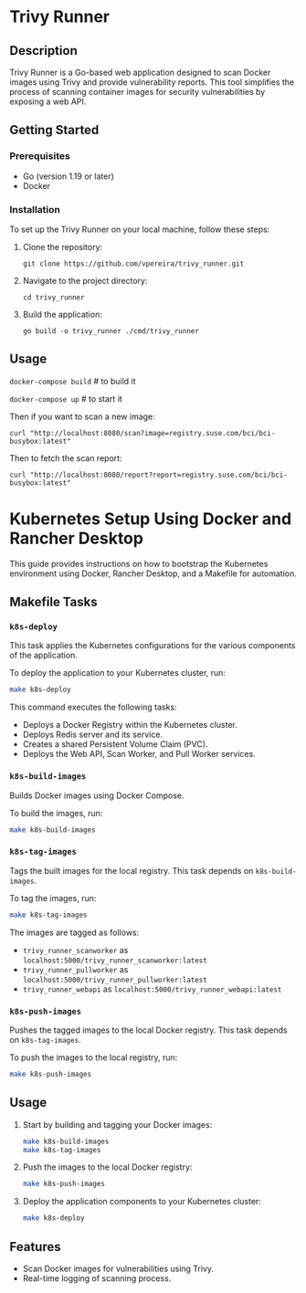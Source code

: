 # Trivy Runner

## Description
Trivy Runner is a Go-based web application designed to scan Docker images using Trivy and provide vulnerability reports. This tool simplifies the process of scanning container images for security vulnerabilities by exposing a web API.

## Getting Started

### Prerequisites
- Go (version 1.19 or later)
- Docker

### Installation

To set up the Trivy Runner on your local machine, follow these steps:

1. Clone the repository:
   ```
   git clone https://github.com/vpereira/trivy_runner.git
   ```
2. Navigate to the project directory:
   ```
   cd trivy_runner
   ```
3. Build the application:
   ```
   go build -o trivy_runner ./cmd/trivy_runner
   ```

## Usage

`docker-compose build` # to build it

`docker-compose up` # to start it

Then if you want to scan a new image:

```
curl "http://localhost:8080/scan?image=registry.suse.com/bci/bci-busybox:latest"
```

Then to fetch the scan report:

```
curl "http://localhost:8080/report?report=registry.suse.com/bci/bci-busybox:latest"

```

# Kubernetes Setup Using Docker and Rancher Desktop

This guide provides instructions on how to bootstrap the Kubernetes environment using Docker, Rancher Desktop, and a Makefile for automation.

## Makefile Tasks

### `k8s-deploy`

This task applies the Kubernetes configurations for the various components of the application.

To deploy the application to your Kubernetes cluster, run:

```bash
make k8s-deploy
```

This command executes the following tasks:
- Deploys a Docker Registry within the Kubernetes cluster.
- Deploys Redis server and its service.
- Creates a shared Persistent Volume Claim (PVC).
- Deploys the Web API, Scan Worker, and Pull Worker services.

### `k8s-build-images`

Builds Docker images using Docker Compose.

To build the images, run:

```bash
make k8s-build-images
```

### `k8s-tag-images`

Tags the built images for the local registry. This task depends on `k8s-build-images`.

To tag the images, run:

```bash
make k8s-tag-images
```

The images are tagged as follows:
- `trivy_runner_scanworker` as `localhost:5000/trivy_runner_scanworker:latest`
- `trivy_runner_pullworker` as `localhost:5000/trivy_runner_pullworker:latest`
- `trivy_runner_webapi` as `localhost:5000/trivy_runner_webapi:latest`

### `k8s-push-images`

Pushes the tagged images to the local Docker registry. This task depends on `k8s-tag-images`.

To push the images to the local registry, run:

```bash
make k8s-push-images
```

## Usage

1. Start by building and tagging your Docker images:

   ```bash
   make k8s-build-images
   make k8s-tag-images
   ```

2. Push the images to the local Docker registry:

   ```bash
   make k8s-push-images
   ```

3. Deploy the application components to your Kubernetes cluster:

   ```bash
   make k8s-deploy
   ```


## Features

- Scan Docker images for vulnerabilities using Trivy.
- Real-time logging of scanning process.
